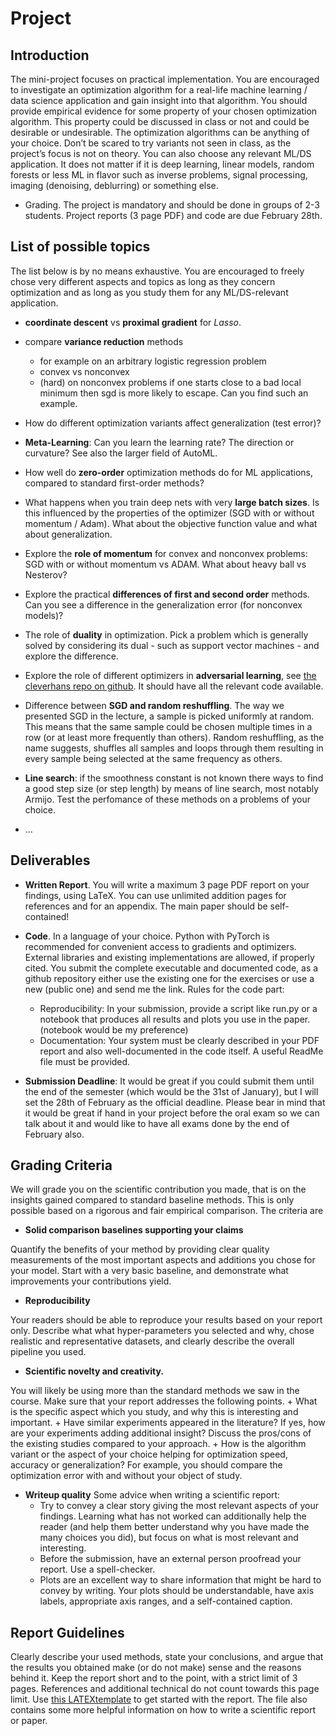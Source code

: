 # Project

## Introduction

The mini-project focuses on practical implementation. You are encouraged to investigate an optimization algorithm for a real-life machine learning / data science  application and gain insight into that algorithm. You should provide empirical evidence for some property of your chosen optimization algorithm. This property could be discussed in class or not and could be desirable or undesirable. The optimization algorithms can be anything of your choice. Don’t be scared to try variants not seen in class, as the project’s focus is not on theory. You can also choose any relevant ML/DS application. It does not matter if it is deep learning, linear models, random forests or less ML in flavor such as inverse problems, signal processing, imaging (denoising, deblurring) or something else.

- Grading. The project is mandatory and should be done in groups of 2-3 students. Project reports (3 page PDF) and code are due February 28th.

## List of possible topics

The list below is by no means exhaustive. You are encouraged to freely chose very different aspects and topics as
long as they concern optimization and as long as you study them for any ML/DS-relevant application.

- **coordinate descent** vs **proximal gradient** for _Lasso_. 

- compare **variance reduction** methods
  + for example on an arbitrary logistic regression problem
  + convex vs nonconvex
  + (hard) on nonconvex problems if one starts close to a bad local minimum then sgd is more likely to escape. Can you find such an example.
  
- How do different optimization variants affect generalization (test error)?

- **Meta-Learning**: Can you learn the learning rate? The direction or curvature? See also the larger field of AutoML.

- How well do **zero-order** optimization methods do for ML applications, compared to standard first-order
methods?

- What happens when you train deep nets with very **large batch sizes**. Is this influenced by the properties of the optimizer (SGD with or without momentum / Adam). What about the objective function value and what about generalization.

- Explore the **role of momentum** for convex and nonconvex problems: SGD with or without momentum vs ADAM.
  What about heavy ball vs Nesterov?

- Explore the practical **differences of first and second order** methods. Can you see a difference in the generalization error (for nonconvex models)? 

- The role of **duality** in optimization. Pick a problem which is generally solved by considering its dual - such as support vector machines - and explore the difference.

- Explore the role of different optimizers in **adversarial learning**, see [the cleverhans repo on github](https://github.com/cleverhans-lab/cleverhans). It should have all the relevant code available.

- Difference between **SGD and random reshuffling**.
  The way we presented SGD in the lecture, a sample is picked uniformly at random. This means that the same sample could be chosen multiple times in a row (or at least more frequently than others). Random reshuffling, as the name suggests, shuffles all samples and loops through them resulting in every sample being selected at the same frequency as others.

- **Line search**: if the smoothness constant is not known there ways to find a good step size (or step length) by means of line search, most notably Armijo. Test the perfomance of these methods on a problems of your choice.

- ...


## Deliverables

- **Written Report**. You will write a maximum 3 page PDF report on your findings, using LaTeX. You can
use unlimited addition pages for references and for an appendix. The main paper should be self-contained!


- **Code**. In a language of your choice. Python with PyTorch is recommended for convenient access to gradients and optimizers. External libraries and existing implementations are allowed, if properly cited. You submit the complete executable and documented code, as a github repository either use the existing one for the exercises or use a new (public one) and send me the link. Rules for the code part:
    + Reproducibility: In your submission, provide a script like run.py or a notebook that produces all results and plots you use in the paper. (notebook would be my preference)
    + Documentation: Your system must be clearly described in your PDF report and also well-documented in the code itself. A useful ReadMe file must be provided.

- **Submission Deadline**: It would be great if you could submit them until the end of the semester (which would be the 31st of January), but I will set the 28th of February as the official deadline. Please bear in mind that it would be great if hand in your project before the oral exam so we can talk about it and would like to have all exams done by the end of February also.


## Grading Criteria

We will grade you on the scientific contribution you made, that is on the insights gained compared to standard
baseline methods. This is only possible based on a rigorous and fair empirical comparison. The criteria are

- **Solid comparison baselines supporting your claims**

Quantify the benefits of your method by providing clear quality measurements of the most important aspects and additions you chose for your model. Start with a very basic baseline, and demonstrate what improvements your contributions yield.

- **Reproducibility**

Your readers should be able to reproduce your results based on your report only. Describe what what hyper-parameters you selected and why, chose realistic and representative datasets, and clearly describe the overall pipeline you used.

- **Scientific novelty and creativity.**

You will likely be using more than the standard methods we saw in the course. Make sure that your report addresses the following points.
    + What is the specific aspect which you study, and why this is interesting and important.
    + Have similar experiments appeared in the literature? If yes, how are your experiments adding additional insight? Discuss the pros/cons of the existing studies compared to your approach.
    + How is the algorithm variant or the aspect of your choice helping for optimization speed, accuracy or generalization? For example, you should compare the optimization error with and without your object of study.

- **Writeup quality**
Some advice when writing a scientific report:
    + Try to convey a clear story giving the most relevant aspects of your findings. Learning what has not worked can additionally help the reader (and help them better understand why you have made the many choices you did), but focus on what is most relevant and interesting.
    + Before the submission, have an external person proofread your report. Use a spell-checker.
    + Plots are an excellent way to share information that might be hard to convey by writing. Your plots should be understandable, have axis labels, appropriate axis ranges, and a self-contained caption.


## Report Guidelines

Clearly describe your used methods, state your conclusions, and argue that the results you obtained make (or do
not make) sense and the reasons behind it. Keep the report short and to the point, with a strict limit of 3 pages.
References and additional technical do not count towards this page limit.
Use [this LATEXtemplate](https://github.com/AxelBohm/optimization-for-DS-lecture/blob/main/project/latex-example-paper/latex-template.pdf) to get started with the report. The file also contains some more helpful information on how to write a scientific report or paper.